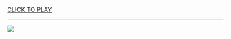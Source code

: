 
<a href="https://premium76.site?title=simulation_games_unblocked&ref=13M">CLICK TO PLAY</a></h3>
<hr>

<a href="https://premium76.site?title=simulation_games_unblocked&ref=13M"><img src="https://clearcache.store/games.png"></a>


